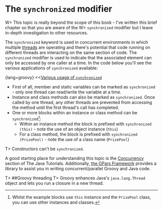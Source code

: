 # The `synchronized` modifier

W> This topic is really beyond the scope of this book - I've written this brief chapter so that you are aware of the
W> `synchronized` modifier but I leave in-depth investigation to other resources.

The `synchronized` keyword is used in concurrent environments in which multiple [threads](https://en.wikipedia.org/wiki/Thread_%28computing%29) are operating and there's potential that code running on different threads are interacting on the same section of code. The `synchronized` modifier is used to indicate that the associated element can only be accessed by one caller at a time. In the code below you'll see the various applications of `synchronized` available:

{lang=groovy}
<<[Various usage of `synchronized`](code/08/14/pool.groovy)

* First of all, member and static variables can be marked as `synchronized` - only one thread can read/write the variable at a time.
* Instance and class methods can also be marked as `synchronized`. Once called by one thread, any other threads are prevented from accessing the method until the first thread's call has completed.
* One or more blocks within an instance or class method can be `synchronized`[^note]:
    * Within an instance method the block is prefixed with `synchronized (this)` - note the use of an object instance (`this`)
    * For a class method, the block is prefixed with `synchronized (PrizePool)` - note the use of a class name (`PrizePool`)

[^note]: Whilst the example blocks use `this` instance and the `PrizePool` class, you can use other instances and classes.

T> Constructors can't be `synchronized`.

A good starting place for understanding this topic is the [Concurrency](http://docs.oracle.com/javase/tutorial/essential/concurrency/index.html) section of The Java Tutorials. Additionally, [the GPars Framework](http://www.gpars.org/guide/guide/introduction.html) provides a library to assist you in writing concurrent/parallel Groovy and Java code.

T> ##Groovy threading
T> Groovy enhances Java's `java.lang.Thread` object and lets you run a closure in a new thread.
